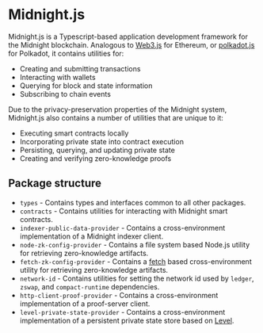 # Midnight.js

Midnight.js is a Typescript-based application development framework for the 
Midnight blockchain. Analogous to [Web3.js](https://web3js.org/) for Ethereum, or
[polkadot.js](https://polkadot.js.org/) for Polkadot, it contains utilities for:

- Creating and submitting transactions
- Interacting with wallets
- Querying for block and state information
- Subscribing to chain events

Due to the privacy-preservation properties of the Midnight system, Midnight.js also 
contains a number of utilities that are unique to it:

- Executing smart contracts locally
- Incorporating private state into contract execution
- Persisting, querying, and updating private state
- Creating and verifying zero-knowledge proofs

## Package structure

- `types` - Contains types and interfaces common to all other packages.
- `contracts` - Contains utilities for interacting with Midnight smart contracts.
- `indexer-public-data-provider` - Contains a cross-environment implementation of a Midnight indexer client.
- `node-zk-config-provider` - Contains a file system based Node.js utility for retrieving zero-knowledge artifacts.
- `fetch-zk-config-provider` - Contains a [fetch](https://developer.mozilla.org/en-US/docs/Web/API/Fetch_API) based cross-environment utility for retrieving zero-knowledge artifacts.
- `network-id` - Contains utilities for setting the network id used by `ledger`, `zswap`, and `compact-runtime` dependencies.
- `http-client-proof-provider` - Contains a cross-environment implementation of a proof-server client.
- `level-private-state-provider` - Contains a cross-environment implementation of a persistent private state store based on [Level](https://github.com/Level/level).
